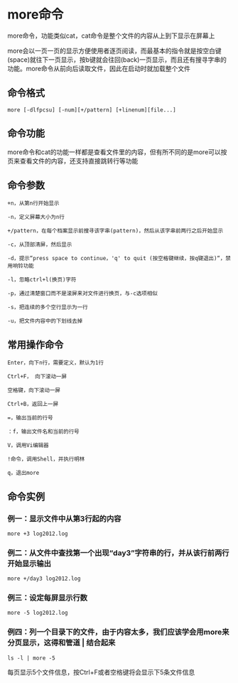 # more命令
more命令，功能类似cat，cat命令是整个文件的内容从上到下显示在屏幕上  

more会以一页一页的显示方便使用者逐页阅读，而最基本的指令就是按空白键(space)就往下一页显示，按b键就会往回(back)一页显示，而且还有搜寻字串的功能。more命令从前向后读取文件，因此在启动时就加载整个文件  

## 命令格式
```
more [-dlfpcsu] [-num][+/pattern] [+linenum][file...]
```

## 命令功能
more命令和cat的功能一样都是查看文件里的内容，但有所不同的是more可以按页来查看文件的内容，还支持直接跳转行等功能  

## 命令参数
```
+n，从第n行开始显示

-n，定义屏幕大小为n行

+/pattern，在每个档案显示前搜寻该字串(pattern)，然后从该字串前两行之后开始显示

-c，从顶部清屏，然后显示

-d，提示“press space to continue，'q' to quit (按空格键继续，按q键退出)“，禁用响铃功能

-l，忽略ctrl+l(换页)字符

-p，通过清楚窗口而不是滚屏来对文件进行换页，与-c选项相似  

-s，把连续的多个空行显示为一行

-u，把文件内容中的下划线去掉
```
## 常用操作命令
```
Enter，向下n行，需要定义，默认为1行

Ctrl+F， 向下滚动一屏

空格键，向下滚动一屏

Ctrl+B，返回上一屏

=，输出当前的行号

：f，输出文件名和当前的行号

V，调用Vi编辑器

!命令，调用Shell，并执行明林

q，退出more
```
## 命令实例
### 例一：显示文件中从第3行起的内容
```
more +3 log2012.log
```
### 例二：从文件中查找第一个出现“day3”字符串的行，并从该行前两行开始显示输出
```
more +/day3 log2012.log
```

### 例三：设定每屏显示行数
```
more -5 log2012.log
```
### 例四：列一个目录下的文件，由于内容太多，我们应该学会用more来分页显示，这得和管道 | 结合起来
```
ls -l | more -5
```
每页显示5个文件信息，按Ctrl+F或者空格键将会显示下5条文件信息
